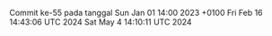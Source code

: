 Commit ke-55 pada tanggal Sun Jan 01 14:00 2023 +0100
Fri Feb 16 14:43:06 UTC 2024
Sat May  4 14:10:11 UTC 2024
